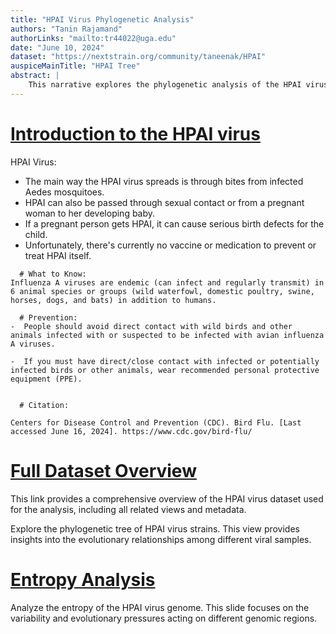 ```yaml
---
title: "HPAI Virus Phylogenetic Analysis"
authors: "Tanin Rajamand"
authorLinks: "mailto:tr44022@uga.edu"
date: "June 10, 2024"
dataset: "https://nextstrain.org/community/taneenak/HPAI"
auspiceMainTitle: "HPAI Tree"
abstract: |
    This narrative explores the phylogenetic analysis of the HPAI virus using Nextstrain. It includes slides on the tree, map views of the virus's evolution, and entropy analysis.
---
```


# [Introduction to the HPAI virus](https://nextstrain.org/community/taneenak/HPAI)

HPAI Virus: 
- The main way the HPAI virus spreads is through bites from infected Aedes mosquitoes.
- HPAI can also be passed through sexual contact or from a pregnant woman to her developing baby.
- If a pregnant person gets HPAI, it can cause serious birth defects for the child.
- Unfortunately, there's currently no vaccine or medication to prevent or treat HPAI itself.

```auspiceMainDisplayMarkdown
  # What to Know:
Influenza A viruses are endemic (can infect and regularly transmit) in 6 animal species or groups (wild waterfowl, domestic poultry, swine, horses, dogs, and bats) in addition to humans.

  # Prevention:
-  People should avoid direct contact with wild birds and other animals infected with or suspected to be infected with avian influenza A viruses.

-  If you must have direct/close contact with infected or potentially infected birds or other animals, wear recommended personal protective equipment (PPE).


  # Citation:

Centers for Disease Control and Prevention (CDC). Bird Flu. [Last accessed June 16, 2024]. https://www.cdc.gov/bird-flu/
```

# [Full Dataset Overview](https://nextstrain.org/community/taneenak/HPAI?p=full)

This link provides a comprehensive overview of the HPAI virus dataset used for the analysis, including all related views and metadata.

Explore the phylogenetic tree of HPAI virus strains. This view provides insights into the evolutionary relationships among different viral samples.

# [Entropy Analysis](https://nextstrain.org/community/taneenak/HPAI?d=entropy&p=full)

Analyze the entropy of the HPAI virus genome. This slide focuses on the variability and evolutionary pressures acting on different genomic regions.


